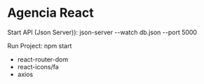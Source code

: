 # Agencia React

Start API (Json Server)): json-server --watch db.json --port 5000

Run Project: npm start

* react-router-dom
* react-icons/fa
* axios
